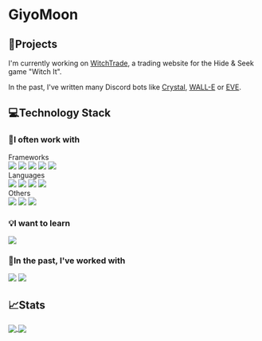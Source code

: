 # GiyoMoon
## 📘Projects
I'm currently working on [WitchTrade](https://witchtrade.org/), a trading website for the Hide & Seek game "Witch It".

In the past, I've written many Discord bots like [Crystal](https://github.com/prsm/Crystal), [WALL-E](https://github.com/GiyoMoon/WALL-E) or [EVE](https://github.com/GiyoMoon/EVE).

## 💻Technology Stack
### 💜I often work with
<div></div>
Frameworks
<div>
  <img src="https://img.shields.io/badge/NestJS%20-%23404040.svg?&style=flat-square&logo=nestjs&logoColor=88DCFE"/>
  <img src="https://img.shields.io/badge/React%20-%23404040.svg?&style=flat-square&logo=react&logoColor=88DCFE"/>
  <img src="https://img.shields.io/badge/Next.js%20-%23404040.svg?&style=flat-square&logo=next.js&logoColor=C691E9"/>
  <img src="https://img.shields.io/badge/Angular%20-%23404040.svg?&style=flat-square&logo=angular&logoColor=88DCFE"/>
  <img src="https://img.shields.io/badge/Tailwind%20-%23404040.svg?&style=flat-square&logo=tailwind-css&logoColor=88DCFE"/>
</div>
Languages
<div>
  <img src="https://img.shields.io/badge/Typescript%20-%23404040.svg?&style=flat-square&logo=typescript&logoColor=C691E9"/>
  <img src="https://img.shields.io/badge/Javascript%20-%23404040.svg?&style=flat-square&logo=javascript&logoColor=C691E9"/>
  <img src="https://img.shields.io/badge/HTML5%20-%23404040.svg?&style=flat-square&logo=html5&logoColor=C691E9"/>
  <img src="https://img.shields.io/badge/CSS3%20-%23404040.svg?&style=flat-square&logo=css3&logoColor=C691E9"/>
</div>
Others
<div>
  <img src="https://img.shields.io/badge/Docker%20-%23404040.svg?&style=flat-square&logo=docker&logoColor=88DCFE"/>
  <img src="https://img.shields.io/badge/Git%20-%23404040.svg?&style=flat-square&logo=git&logoColor=88DCFE"/>
  <img src="https://img.shields.io/badge/MySQL%20-%23404040.svg?&style=flat-square&logo=mysql&logoColor=88DCFE"/>
</div>

### 💡I want to learn
<div>
  <img src="https://img.shields.io/badge/Kubernetes%20-%23404040.svg?&style=flat-square&logo=kubernetes&logoColor=C691E9"/>
</div>

### 💫In the past, I've worked with
<div>
  <img src="https://img.shields.io/badge/Java%20-%23404040.svg?&style=flat-square&logo=java&logoColor=88DCFE"/>
  <img src="https://img.shields.io/badge/PHP%20-%23404040.svg?&style=flat-square&logo=php&logoColor=88DCFE"/>
</div>

## 📈Stats

<a href="https://github.com/GiyoMoon">
  <img align="center" src="https://github-readme-stats.vercel.app/api?username=GiyoMoon&theme=material-palenight&count_private=true&hide_border=true&line_height=24&show_icons=true" />
</a>
<a href="https://github.com/GiyoMoon?tab=repositories">
<img align="center" src="https://github-readme-stats.vercel.app/api/top-langs/?username=GiyoMoon&layout=compact&theme=material-palenight&langs_count=8&hide_border=true" />
</a>
